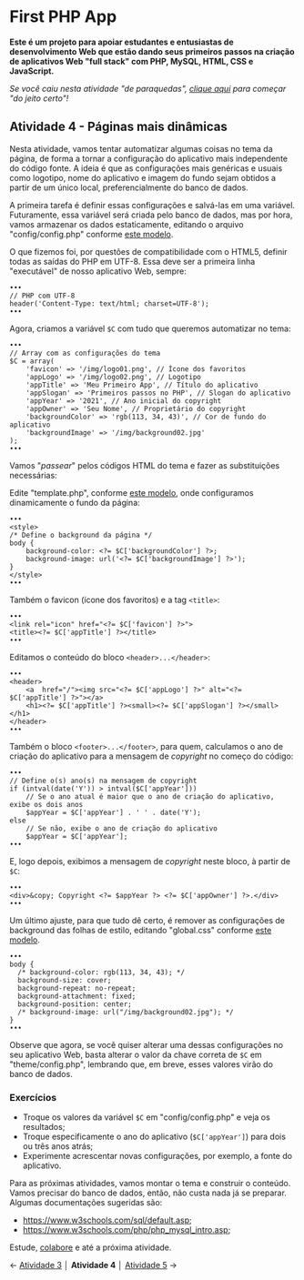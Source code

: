 
# First PHP App

**Este é um projeto para apoiar estudantes e entusiastas de desenvolvimento Web que estão dando seus primeiros passos na criação de aplicativos Web "full stack" com PHP, MySQL, HTML, CSS e JavaScript.**

*Se você caiu nesta atividade "de paraquedas", [clique aqui](https://github.com/Luferat/firstphpapp) para começar "do jeito certo"!*

## Atividade 4 - Páginas mais dinâmicas

Nesta atividade, vamos tentar automatizar algumas coisas no tema da página, de forma a tornar a configuração do aplicativo mais independente do código fonte. A ideia é que as configurações mais genéricas e usuais como logotipo, nome do aplicativo e imagem do fundo sejam obtidos a partir de um único local, preferencialmente do banco de dados.

A primeira tarefa é definir essas configurações e salvá-las em uma variável. Futuramente, essa variável será criada pelo banco de dados, mas por hora, vamos armazenar os dados estaticamente, editando o arquivo "config/config.php" conforme [este modelo](https://raw.githubusercontent.com/Luferat/firstphpapp/Atividade_04/config/config.php). 

O que fizemos foi, por questões de compatibilidade com o HTML5, definir todas as saídas do PHP em UTF-8. Essa deve ser a primeira linha "executável" de nosso aplicativo Web, sempre:

	•••
	// PHP com UTF-8
	header('Content-Type: text/html; charset=UTF-8');
	•••

Agora, criamos a variável `$C` com tudo que queremos automatizar no tema:

    •••
	// Array com as configurações do tema
	$C = array(
		'favicon' => '/img/logo01.png', // Ícone dos favoritos
		'appLogo' => '/img/logo02.png', // Logotipo
		'appTitle' => 'Meu Primeiro App', // Título do aplicativo
		'appSlogan' => 'Primeiros passos no PHP', // Slogan do aplicativo
		'appYear' => '2021', // Ano inicial do copyright
		'appOwner' => 'Seu Nome', // Proprietário do copyright
		'backgroundColor' => 'rgb(113, 34, 43)', // Cor de fundo do aplicativo
		'backgroundImage' => '/img/background02.jpg'
	);
    •••

Vamos "*passear*" pelos códigos HTML do tema e fazer as substituições necessárias:

Edite "template.php", conforme [este modelo](https://raw.githubusercontent.com/Luferat/firstphpapp/Atividade_04/template.php), onde configuramos dinamicamente o fundo da página:

	•••
	<style>
	/* Define o background da página */
	body {
	    background-color: <?= $C['backgroundColor'] ?>;
	    background-image: url('<?= $C['backgroundImage'] ?>');
	}
	</style>
	•••
 
Também o favicon (ícone dos favoritos) e a tag `<title>`:

    •••
    <link rel="icon" href="<?= $C['favicon'] ?>">
    <title><?= $C['appTitle'] ?></title>
    •••

Editamos o conteúdo do bloco `<header>...</header>`:

    •••
    <header>
        <a  href="/"><img src="<?= $C['appLogo'] ?>" alt="<?= $C['appTitle'] ?>"></a>
        <h1><?= $C['appTitle'] ?><small><?= $C['appSlogan'] ?></small></h1>
    </header>
    •••

Também o bloco `<footer>...</footer>`, para quem, calculamos o ano de criação do aplicativo para a mensagem de *copyright* no começo do código:

    •••
    // Define o(s) ano(s) na mensagem de copyright
    if (intval(date('Y')) > intval($C['appYear']))
        // Se o ano atual é maior que o ano de criação do aplicativo, exibe os dois anos
        $appYear = $C['appYear'] . ' ' . date('Y');
    else
        // Se não, exibe o ano de criação do aplicativo
        $appYear = $C['appYear'];
    •••

E, logo depois, exibimos a mensagem de *copyright* neste bloco, à partir de `$C`:

    •••
    <div>&copy; Copyright <?= $appYear ?> <?= $C['appOwner'] ?>.</div>
    •••

Um último ajuste, para que tudo dê certo, é remover as configurações de background das folhas de estilo, editando "global.css" conforme [este modelo](https://raw.githubusercontent.com/Luferat/firstphpapp/Atividade_04/global.css).

    •••
	body {
	  /* background-color: rgb(113, 34, 43); */
	  background-size: cover;
	  background-repeat: no-repeat;
	  background-attachment: fixed;
	  background-position: center;
	  /* background-image: url("/img/background02.jpg"); */
	}
	•••
    
Observe que agora, se você quiser alterar uma dessas configurações no seu aplicativo Web, basta alterar o valor da chave correta de `$C` em "theme/config.php", lembrando que, em breve, esses valores virão do banco de dados.

### Exercícios ###

- Troque os valores da variável `$C` em "config/config.php" e veja os resultados;
- Troque especificamente o ano do aplicativo (`$C['appYear']`) para dois ou três anos atrás;
- Experimente acrescentar novas configurações, por exemplo, a fonte do aplicativo.

Para as próximas atividades, vamos montar o tema e construir o conteúdo. Vamos precisar do banco de dados, então, não custa nada já se preparar. Algumas documentações sugeridas são:

- https://www.w3schools.com/sql/default.asp;
- https://www.w3schools.com/php/php_mysql_intro.asp;

Estude, [colabore](https://github.com/Luferat/firstphpapp/issues) e até a próxima atividade.
   
← [Atividade 3](https://github.com/Luferat/firstphpapp/tree/Atividade_03) │ **Atividade 4** │ [Atividade 5](https://github.com/Luferat/firstphpapp/tree/Atividade_05) →
